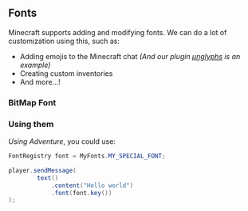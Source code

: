## Fonts

Minecraft supports adding and modifying fonts. We can do a lot of
customization using this, such as:

- Adding emojis to the Minecraft chat *(And our plugin [µŋglyphs](https://github.com/unnamed/emojis)
is an example)*
- Creating custom inventories
- And more...!

### BitMap Font


### Using them

*Using Adventure*, you could use:
```java
FontRegistry font = MyFonts.MY_SPECIAL_FONT;

player.sendMessage(
        text()
            .content("Hello world")
            .font(font.key())
);
```